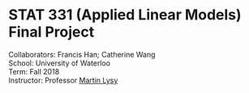 # STAT 331 (Applied Linear Models) Final Project 
Collaborators: Francis Han; Catherine Wang \
School: University of Waterloo \
Term: Fall 2018 \
Instructor: Professor [Martin Lysy](https://github.com/mlysy)

